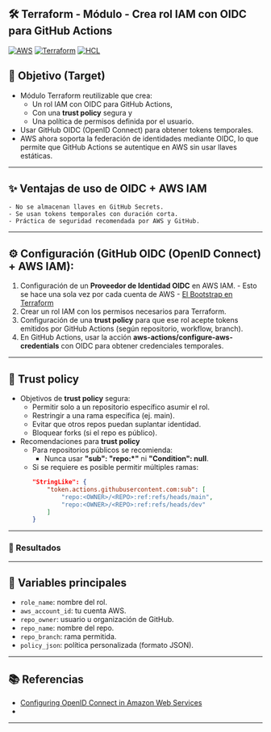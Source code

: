 ## 🛠️ Terraform - Módulo - Crea rol IAM con OIDC para GitHub Actions

[![AWS](https://img.shields.io/badge/AWS-%23FF9900.svg?logo=amazon-web-services&logoColor=white)](#)
[![Terraform](https://img.shields.io/badge/IaC-Terraform-623CE4?logo=terraform&logoColor=white)](#)
[![HCL](https://img.shields.io/badge/Language-HCL-blueviolet)](#)

## 🎯 Objetivo (Target)
- Módulo Terraform reutilizable que crea:
    - Un rol IAM con OIDC para GitHub Actions, 
    - Con una **trust policy** segura y 
    - Una política de permisos definida por el usuario.
- Usar GitHub OIDC (OpenID Connect) para obtener tokens temporales.
- AWS ahora soporta la federación de identidades mediante OIDC, lo que permite que GitHub Actions se autentique en AWS sin usar llaves estáticas.

---

## ✨ Ventajas de uso de OIDC + AWS IAM
    - No se almacenan llaves en GitHub Secrets.
    - Se usan tokens temporales con duración corta.
    - Práctica de seguridad recomendada por AWS y GitHub.

---

## ⚙️ Configuración (GitHub OIDC (OpenID Connect) + AWS IAM):
1. Configuración de un **Proveedor de Identidad OIDC** en AWS IAM.
        - Esto se hace una sola vez por cada cuenta de AWS
        - [El Bootstrap en Terraform](https://github.com/samuelrojasm/demo-terraform-aws/tree/main/IAM/iam-openid-connect-github)
2. Crear un rol IAM con los permisos necesarios para Terraform.
3. Configuración de una **trust policy** para que ese rol acepte tokens emitidos por GitHub Actions (según repositorio, workflow, branch).
4. En GitHub Actions, usar la acción **aws-actions/configure-aws-credentials** con OIDC para obtener credenciales temporales.

---

## 🔐 Trust policy
-  Objetivos de **trust policy** segura:
    - Permitir solo a un repositorio específico asumir el rol.
    - Restringir a una rama específica (ej. main).
    - Evitar que otros repos puedan suplantar identidad.
    - Bloquear forks (si el repo es público).
- Recomendaciones para **trust policy**
    - Para repositorios públicos se recomienda:
        - Nunca usar **"sub": "repo:*"** ni **"Condition": null**.
    - Si se requiere es posible permitir múltiples ramas:
        ```json
        "StringLike": {
            "token.actions.githubusercontent.com:sub": [
                "repo:<OWNER>/<REPO>:ref:refs/heads/main",
                "repo:<OWNER>/<REPO>:ref:refs/heads/dev"
            ]
        }
        ```
---

### 🚀 Resultados


---

## 🔧 Variables principales

- `role_name`:      nombre del rol.
- `aws_account_id`: tu cuenta AWS.
- `repo_owner`:     usuario u organización de GitHub.
- `repo_name`:      nombre del repo.
- `repo_branch`: rama permitida.
- `policy_json`: política personalizada (formato JSON).

---

## 📚 Referencias

- [Configuring OpenID Connect in Amazon Web Services](https://docs.github.com/en/actions/security-for-github-actions/security-hardening-your-deployments/configuring-openid-connect-in-amazon-web-services)
- []()

---